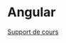 # Angular

[Support de cours](https://docs.google.com/presentation/d/1MRPt8ie0Mbg7A4Mn8oF2s_R8as1iqO5k6noOrFzUeTI/edit?usp=sharing)
